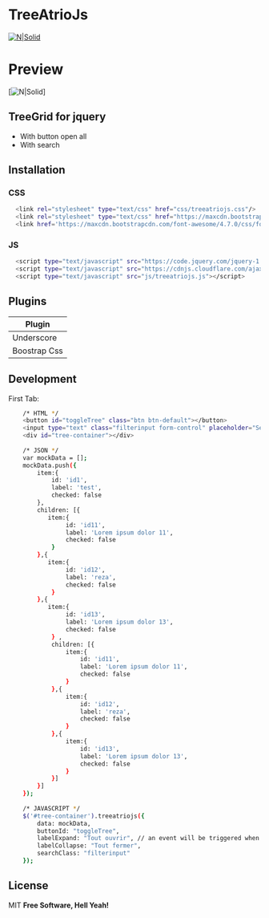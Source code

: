 # TreeAtrioJs

[![N|Solid](http://static8.viadeo-static.com/nB1iV387YzOsQ1hvxFsQqq8EIuA=/fit-in/200x200/filters:fill(white)/71865124654443b2bf70612b45b3f2d8/1434476532.jpeg)](http://www.web-atrio.com/)

# Preview

[![N|Solid](http://img11.hostingpics.net/pics/650497demoTreeAtrioJs.png)]


## TreeGrid for jquery

  - With button open all
  - With search


## Installation
### CSS
```sh
  <link rel="stylesheet" type="text/css" href="css/treeatriojs.css"/>
  <link rel="stylesheet" type="text/css" href="https://maxcdn.bootstrapcdn.com/bootstrap/3.3.7/css/bootstrap.min.css"/>
  <link href='https://maxcdn.bootstrapcdn.com/font-awesome/4.7.0/css/font-awesome.min.css' rel='stylesheet' type='text/css'>
```
### JS

```sh
  <script type="text/javascript" src="https://code.jquery.com/jquery-1.11.3.min.js"></script>
  <script type="text/javascript" src="https://cdnjs.cloudflare.com/ajax/libs/underscore.js/1.8.3/underscore-min.js"></script>
  <script type="text/javascript" src="js/treeatriojs.js"></script>
```

## Plugins

| Plugin 
| ------ |
| Underscore |
| Boostrap Css | 

## Development


First Tab:
```sh
    /* HTML */ 
    <button id="toggleTree" class="btn btn-default"></button>
    <input type="text" class="filterinput form-control" placeholder="Search by text">
    <div id="tree-container"></div>
    
    /* JSON */
    var mockData = [];
    mockData.push({
        item:{
            id: 'id1',
            label: 'test',
            checked: false
        },
        children: [{
           item:{
                id: 'id11',
                label: 'Lorem ipsum dolor 11',
                checked: false
            } 
        },{
           item:{
                id: 'id12',
                label: 'reza',
                checked: false
            } 
        },{
           item:{
                id: 'id13',
                label: 'Lorem ipsum dolor 13',
                checked: false
            } ,
            children: [{
                item:{
                    id: 'id11',
                    label: 'Lorem ipsum dolor 11',
                    checked: false
                }
            },{
                item:{
                    id: 'id12',
                    label: 'reza',
                    checked: false
                }
            },{
                item:{
                    id: 'id13',
                    label: 'Lorem ipsum dolor 13',
                    checked: false
                }
            }]
        }]
    });
            
    /* JAVASCRIPT */
    $('#tree-container').treeatriojs({
        data: mockData,
        buttonId: "toggleTree",
        labelExpand: "Tout ouvrir", // an event will be triggered when mouse hover out the label
        labelCollapse: "Tout fermer",
        searchClass: "filterinput"
    });
```

License
----

MIT
**Free Software, Hell Yeah!**
